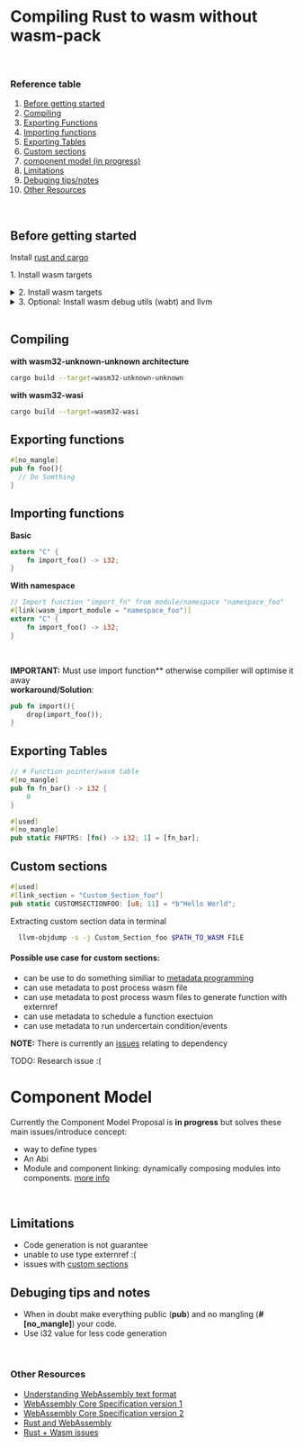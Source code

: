 # Compiling Rust to wasm without wasm-pack

<br>

### **Reference table**

1. [Before getting started](#Before-getting-started)
2. [Compiling](#Compiling)
3. [Exporting Functions](#Exporting-Functions)
4. [Importing functions](#Importing-functions)
5. [Exporting Tables](#Exporing-Tables)
6. [Custom sections](#Custom-sections)
7. [component model (in progress)](#component-model)
7. [Limitations](#Limitations)
8. [Debuging tips/notes](#Debuging-tips-and-notes)
9. [Other Resources](#Other-Resources)

<br>

## Before getting started

Install [rust and cargo](https://www.rust-lang.org/)

1\. Install wasm targets

<details>
<summary> 2. Install wasm targets</summary>

```sh
# with standard libary
rustup target add wasm32-wasi

# without file operations and other useful operations/utils from standard libary
rustup target add wasm32-unknown-unknown
```
</details>

<details><summary>3. Optional: Install wasm debug utils (wabt) and llvm</summary>

**Debian**
```sh
sudo apt install wabt llvm-15-dev
```
**Fedora**
```sh
sudo dnf install wabt llvm-15-dev
```
**ARCH**
```sh
sudo yay -S wabt llvm-15-dev
```

**Source**
```sh
git clone --recursive https://github.com/WebAssembly/wabt
cd wabt
git submodule update --init

mkdir build
cd build
cmake ..
cmake --build .

```
</details>

<br>

## **Compiling**

**with wasm32-unknown-unknown architecture**
```sh
cargo build --target=wasm32-unknown-unknown
```
**with wasm32-wasi**
```sh
cargo build --target=wasm32-wasi
```


## **Exporting functions**

```rust
#[no_mangle]
pub fn foo(){
  // Do Somthing
}

```
## **Importing functions**

**Basic**
```rust
extern "C" {
    fn import_foo() -> i32;
}

```
**With namespace**
```rust
// Import function "import_fn" from module/namespace "namespace_foo"
#[link(wasm_import_module = "namespace_foo")]
extern "C" {
    fn import_foo() -> i32;
}
```

<br>

**IMPORTANT:** Must use import function** otherwise compilier will optimise it away
<br/>
**workaround/Solution**:
```rust
pub fn import(){
	drop(import_foo());
}

```

## **Exporting Tables**
```rust
// # Function pointer/wasm table
#[no_mangle]
pub fn fn_bar() -> i32 {
    0
}

#[used]
#[no_mangle]
pub static FNPTRS: [fn() -> i32; 1] = [fn_bar];
```

## **Custom sections**

```rust
#[used]
#[link_section = "Custom_Section_foo"]
pub static CUSTOMSECTIONFOO: [u8; 11] = *b"Hello World";
```
Extracting custom section data in terminal

````sh
  llvm-objdump -s -j Custom_Section_foo $PATH_TO_WASM FILE
````

#### **Possible use case for custom sections:**
- can be use to do something similiar to [metadata programming](https://stackoverflow.com/questions/514644/what-exactly-is-metaprogramming)
- can use metadata to post process wasm file
- can use metadata to post process wasm files to generate function with externref
- can use metadata to schedule a function exectuion
- can use metadata to run undercertain condition/events


**NOTE:** There is currently an [issues](https://github.com/rust-lang/rust/issues/56639) relating to dependency

TODO: Research issue :(

# **Component Model**
 Currently the Component Model Proposal is **in progress** but solves these main issues/introduce concept:
  - way to define types
  - An Abi
  - Module and component linking: dynamically composing modules into components. 
 [more info](https://www.fermyon.com/blog/webassembly-component-model)


<br>

## **Limitations**
- Code generation is not guarantee
- unable to use type externref :(
- issues with [custom sections](https://github.com/rust-lang/rust/issues/56639)

## **Debuging tips and notes**
- When in doubt make everything public (**pub**) and no mangling (**#[no_mangle]**) your code.
- Use i32 value for less code generation


<br/>

### **Other Resources** 
- [Understanding WebAssembly text format](https://developer.mozilla.org/en-US/docs/WebAssembly/Understanding_the_text_format)
- [WebAssembly Core Specification version 1](https://www.w3.org/TR/wasm-core-1/)
- [WebAssembly Core Specification version 2](https://www.w3.org/TR/wasm-core-2/)
- [Rust and WebAssembly](https://rustwasm.github.io/book/)
- [Rust + Wasm issues](https://github.com/rust-lang/rust/labels/O-wasm)
